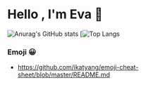 # Hello , I'm Eva 👋   

![Anurag's GitHub stats](https://github-readme-stats.vercel.app/api?username=evachen20041010&show_icons=true&theme=dracula)
[![Top Langs](https://github-readme-stats.vercel.app/api/top-langs/?username=evachen20041010&layout=compact)

### Emoji 😀
- https://github.com/ikatyang/emoji-cheat-sheet/blob/master/README.md
